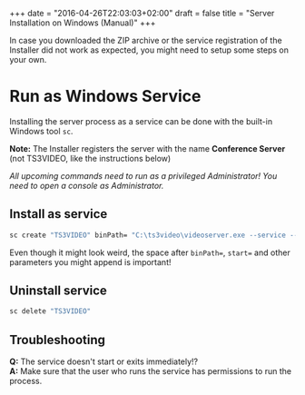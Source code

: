 +++
date = "2016-04-26T22:03:03+02:00"
draft = false
title = "Server Installation on Windows (Manual)"
+++

In case you downloaded the ZIP archive or the service registration of the
Installer did not work as expected, you might need to setup some steps on your own.

# Run as Windows Service

Installing the server process as a service can be done with the
built-in Windows tool `sc`.

__Note:__ The Installer registers the server with the name __Conference Server__ (not TS3VIDEO, like the instructions below)

_All upcoming commands need to run as a privileged Administrator! You need to open a console as Administrator._

## Install as service

```bash
sc create "TS3VIDEO" binPath= "C:\ts3video\videoserver.exe --service --config \"C:\ts3video\myconfig.ini\"" start= auto
```

Even though it might look weird, the space after `binPath=`, `start=` and
other parameters you might append is important!

## Uninstall service

```bash
sc delete "TS3VIDEO"
```

## Troubleshooting

__Q:__ The service doesn't start or exits immediately!?  
__A:__ Make sure that the user who runs the service has permissions to run the process. 
